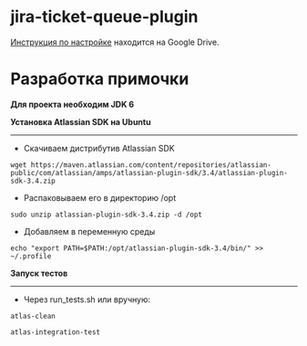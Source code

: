 jira-ticket-queue-plugin
========================


[Инструкция по настройке](https://docs.google.com/document/d/1jEVr5BUOcixxWxmWC9OvZRj_ROhL3WB1neIUoO7ec5c/edit#) находится на Google Drive.

# Разработка примочки

**Для проекта необходим JDK 6**

**Установка Atlassian SDK на Ubuntu**

***

* Скачиваем дистрибутив Atlassian SDK

`wget https://maven.atlassian.com/content/repositories/atlassian-public/com/atlassian/amps/atlassian-plugin-sdk/3.4/atlassian-plugin-sdk-3.4.zip`

* Распаковываем его в директорию /opt

`sudo unzip atlassian-plugin-sdk-3.4.zip -d /opt`

* Добавляем в переменную среды

`echo "export PATH=$PATH:/opt/atlassian-plugin-sdk-3.4/bin/" >> ~/.profile`


**Запуск тестов**

***

* Через run_tests.sh или вручную:

`atlas-clean`

`atlas-integration-test`
